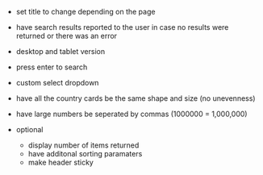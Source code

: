 - set title to change depending on the page
- have search results reported to the user in case no results were returned or there was an error
- desktop and tablet version
- press enter to search
- custom select dropdown
- have all the country cards be the same shape and size (no unevenness)
- have large numbers be seperated by commas (1000000 = 1,000,000)

- optional
  - display number of items returned
  - have additonal sorting paramaters
  - make header sticky
